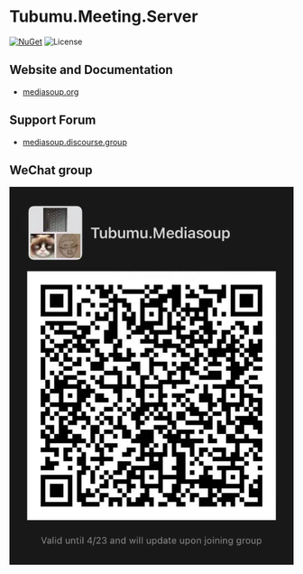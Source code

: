 # Tubumu.Meeting.Server

[![NuGet](https://img.shields.io/nuget/v/Tubumu.Meeting.Server.svg)](https://www.nuget.org/packages/Tubumu.Meeting.Server)
![License](https://img.shields.io/github/license/albyho/Tubumu.Meeting.Server)

## Website and Documentation

* [mediasoup.org](https://mediasoup.org/)

## Support Forum

* [mediasoup.discourse.group](https://mediasoup.discourse.group/)

## WeChat group
![WeChat group](https://raw.githubusercontent.com/albyho/Tubumu.Meeting.Demo/dev-07/docs/WeChat-Group.jpg)